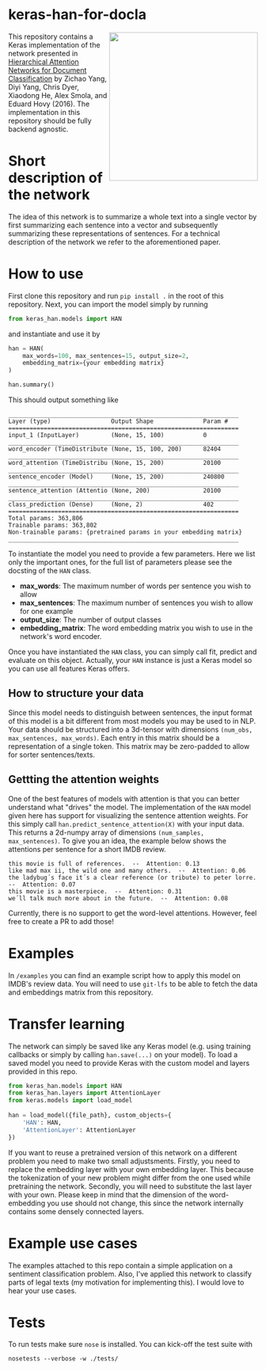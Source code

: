 # keras-han-for-docla
<img align="right" width="300" src="http://digitaldreamworks.nl/misc/images/han.png">

This repository contains a Keras implementation of the network presented in [Hierarchical Attention Networks for Document Classification](http://www.cs.cmu.edu/~./hovy/papers/16HLT-hierarchical-attention-networks.pdf) by Zichao Yang, Diyi Yang, Chris Dyer, Xiaodong He, Alex Smola, and Eduard Hovy (2016). The implementation in this repository should be fully backend agnostic.

# Short description of the network
The idea of this network is to summarize a whole text into a single vector by first summarizing each sentence into a vector and subsequently summarizing these representations of sentences. For a technical description of the network we refer to the aforementioned paper. 

# How to use
First clone this repository and run `pip install .` in the root of this repository. Next, you can import the model simply by running
```python
from keras_han.models import HAN
```
and instantiate and use it by
```python
han = HAN(
    max_words=100, max_sentences=15, output_size=2, 
    embedding_matrix={your embedding matrix}
)

han.summary()
```
This should output something like
```
_________________________________________________________________
Layer (type)                 Output Shape              Param #   
=================================================================
input_1 (InputLayer)         (None, 15, 100)           0         
_________________________________________________________________
word_encoder (TimeDistribute (None, 15, 100, 200)      82404     
_________________________________________________________________
word_attention (TimeDistribu (None, 15, 200)           20100     
_________________________________________________________________
sentence_encoder (Model)     (None, 15, 200)           240800    
_________________________________________________________________
sentence_attention (Attentio (None, 200)               20100     
_________________________________________________________________
class_prediction (Dense)     (None, 2)                 402       
=================================================================
Total params: 363,806
Trainable params: 363,802
Non-trainable params: {pretrained params in your embedding matrix}
_________________________________________________________________
```
To instantiate the model you need to provide a few parameters. Here we list only the important ones, for the full list of parameters please see the docsting of the `HAN` class.

- __max_words__: The maximum number of words per sentence you wish to allow
- __max_sentences__: The maximum number of sentences you wish to allow for one example
- __output_size__: The number of output classes
- __embedding_matrix__: The word embedding matrix you wish to use in the network's word encoder.

Once you have instantiated the `HAN` class, you can simply call fit, predict and evaluate on this object. Actually, your `HAN` instance is just a Keras model so you can use all features Keras offers.

## How to structure your data
Since this model needs to distinguish between sentences, the input format of this model is a bit different from most models you may be used to in NLP. Your data should be structured into a 3d-tensor with dimensions `(num_obs, max_sentences, max_words)`. Each entry in this matrix should be a representation of a single token. This matrix may be zero-padded to allow for sorter sentences/texts.

## Gettting the attention weights
One of the best features of models with attention is that you can better understand what "drives" the model. The implementation of the `HAN` model given here has support for visualizing the sentence attention weights. For this simply call `han.predict_sentence_attention(X)` with your input data. This returns a 2d-numpy array of dimensions `(num_samples, max_sentences)`. To give you an idea, the example below shows the attentions per sentence for a short IMDB review.
```
this movie is full of references.  --  Attention: 0.13
like mad max ii, the wild one and many others.  --  Attention: 0.06
the ladybug´s face it´s a clear reference (or tribute) to peter lorre.  --  Attention: 0.07
this movie is a masterpiece.  --  Attention: 0.31
we´ll talk much more about in the future.  --  Attention: 0.08
```
Currently, there is no support to get the word-level attentions. However, feel free to create a PR to add those!

# Examples
In `/examples` you can find an example script how to apply this model on IMDB's review data. You will need to use `git-lfs` to be able to fetch the data and embeddings matrix from this repository.

# Transfer learning
The network can simply be saved like any Keras model (e.g. using training callbacks or simply by calling `han.save(...)` on your model). To load a saved model you need to provide Keras with the custom model and layers provided in this repo.

```python
from keras_han.models import HAN
from keras_han.layers import AttentionLayer
from keras.models import load_model
 
han = load_model({file_path}, custom_objects={
    'HAN': HAN,
    'AttentionLayer': AttentionLayer
})
```

If you want to reuse a pretrained version of this network on a different problem you need to make two small adjustsments. Firstly, you need to replace the embedding layer with your own embedding layer. This because the tokenization of your new problem might differ from the one used while pretraining the network. Secondly, you will need to substitute the last layer with your own. Please keep in mind that the dimension of the word-embedding you use should not change, this since the network internally contains some densely connected layers.

# Example use cases
The examples attached to this repo contain a simple application on a sentiment classification problem. Also, I've applied this network to classify parts of legal texts (my motivation for implementing this). I would love to hear your use cases.

# Tests
To run tests make sure `nose` is installed. You can kick-off the test suite with
```
nosetests --verbose -w ./tests/
```
